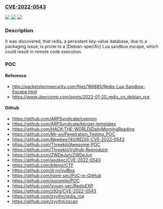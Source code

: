 ### [CVE-2022-0543](https://cve.mitre.org/cgi-bin/cvename.cgi?name=CVE-2022-0543)
![](https://img.shields.io/static/v1?label=Product&message=redis&color=blue)
![](https://img.shields.io/static/v1?label=Version&message=n%2Fa&color=blue)
![](https://img.shields.io/static/v1?label=Vulnerability&message=Lua%20sandbox%20escape&color=brighgreen)

### Description

It was discovered, that redis, a persistent key-value database, due to a packaging issue, is prone to a (Debian-specific) Lua sandbox escape, which could result in remote code execution.

### POC

#### Reference
- http://packetstormsecurity.com/files/166885/Redis-Lua-Sandbox-Escape.html
- https://www.ubercomp.com/posts/2022-01-20_redis_on_debian_rce

#### Github
- https://github.com/ARPSyndicate/cvemon
- https://github.com/ARPSyndicate/kenzer-templates
- https://github.com/HACK-THE-WORLD/DailyMorningReading
- https://github.com/Mr-xn/Penetration_Testing_POC
- https://github.com/Newbee740/REDIS-CVE-2022-0543
- https://github.com/Threekiii/Awesome-POC
- https://github.com/Threekiii/Vulhub-Reproduce
- https://github.com/ZWDeJun/ZWDeJun
- https://github.com/aodsec/CVE-2022-0543
- https://github.com/bfengj/CTF
- https://github.com/d-rn/vulBox
- https://github.com/nomi-sec/PoC-in-GitHub
- https://github.com/soosmile/POC
- https://github.com/yuyan-sec/RedisEXP
- https://github.com/z92g/CVE-2022-0543
- https://github.com/zyylhn/redis_rce
- https://github.com/zyylhn/zscan

